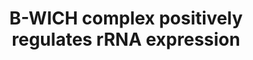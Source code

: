 ---
annotations:
- id: PW:0001334
  parent: regulatory pathway
  type: Pathway Ontology
  value: non-coding RNA pathway
- id: PW:0000100
  parent: regulatory pathway
  type: Pathway Ontology
  value: transcription pathway
authors:
- ReactomeTeam
- Mkutmon
description: The B-WICH complex is a large 3 Mdalton complex containing SMARCA5 (SNF2H),
  BAZ1B (WSTF), ERCC6 (CSB), MYO1C (Nuclear myosin 1c), SF3B1, DEK, MYBBP1A, and DDX21
  (Cavellan et al. 2006, Percipalle et al. 2006, Vintermist et al. 2001, Sarshad et
  al. 2013, Shen et al. 2013, reviewed in Percipalle and Farrants 2006). B-WICH is
  found at active rRNA genes as well as at 5S rRNA and 7SL RNA genes. B-WICH appears
  to remodel chromatin and recruit histone acetyltransferases that modify histones
  to transcriptionally active states.  View original pathway at [http://www.reactome.org/PathwayBrowser/#DIAGRAM=5250924
  Reactome].
last-edited: 2021-01-25
organisms:
- Homo sapiens
redirect_from:
- /index.php/Pathway:WP3819
- /instance/WP3819
revision: null
schema-jsonld:
- '@context': https://schema.org/
  '@id': https://wikipathways.github.io/pathways/WP3819.html
  '@type': Dataset
  creator:
    '@type': Organization
    name: WikiPathways
  description: The B-WICH complex is a large 3 Mdalton complex containing SMARCA5
    (SNF2H), BAZ1B (WSTF), ERCC6 (CSB), MYO1C (Nuclear myosin 1c), SF3B1, DEK, MYBBP1A,
    and DDX21 (Cavellan et al. 2006, Percipalle et al. 2006, Vintermist et al. 2001,
    Sarshad et al. 2013, Shen et al. 2013, reviewed in Percipalle and Farrants 2006).
    B-WICH is found at active rRNA genes as well as at 5S rRNA and 7SL RNA genes.
    B-WICH appears to remodel chromatin and recruit histone acetyltransferases that
    modify histones to transcriptionally active states.  View original pathway at
    [http://www.reactome.org/PathwayBrowser/#DIAGRAM=5250924 Reactome].
  keywords:
  - ACTB(1-375)
  - 'ACTB(1-375) '
  - Ac-CoA
  - 'AcK10-H3F3A '
  - 'Ack10-HIST1H3A '
  - 'Ack10-HIST2H3A '
  - B-WICH:rDNA
  - BAZ1B
  - 'BAZ1B '
  - 'CD3EAP '
  - CoA-SH
  - DDX21
  - 'DDX21 '
  - DEK
  - 'DEK '
  - EP300
  - 'EP300 '
  - 'ERCC6 '
  - ERCC6 dimer
  - GSK3B
  - 'H2AFB1 '
  - 'H2AFJ '
  - 'H2AFV '
  - 'H2AFX '
  - 'H2AFZ '
  - 'H2BFS '
  - 'H3F3A '
  - 'HIST1H2AB '
  - 'HIST1H2AC '
  - 'HIST1H2AD '
  - 'HIST1H2AJ '
  - 'HIST1H2BA '
  - 'HIST1H2BB '
  - 'HIST1H2BC '
  - 'HIST1H2BD '
  - 'HIST1H2BH '
  - 'HIST1H2BJ '
  - 'HIST1H2BK '
  - 'HIST1H2BL '
  - 'HIST1H2BM '
  - 'HIST1H2BN '
  - 'HIST1H2BO '
  - 'HIST1H3A '
  - 'HIST1H4 '
  - 'HIST2H2AA3 '
  - 'HIST2H2AC '
  - 'HIST2H2BE '
  - 'HIST2H3A '
  - 'HIST3H2BB '
  - Holoenzyme
  - KAT2A
  - 'KAT2A '
  - KAT2B
  - 'KAT2B '
  - MYBBP1A
  - 'MYBBP1A '
  - 'MYO1C-3 '
  - MYO1C:ACTB
  - Nucleosome
  - Nucleosome (H3K9ac)
  - 'POLR1A '
  - 'POLR1B '
  - 'POLR1C '
  - 'POLR1D '
  - 'POLR1E '
  - 'POLR2E '
  - 'POLR2F '
  - 'POLR2H '
  - 'POLR2K '
  - 'POLR2L '
  - Pol I
  - Promoter:KAT2B:KAT2A:EP300
  - Promoter:SL1:RNA
  - RNA Polymerase I
  - SF3B1
  - 'SF3B1 '
  - SL1
  - SMARCA5
  - 'SMARCA5 '
  - 'TAF1A '
  - 'TAF1B '
  - 'TAF1C '
  - 'TAF1D '
  - 'TBP '
  - 'TWISTNB '
  - 'ZNRD1 '
  - rDNA Promoter
  - 'rDNA Promoter '
  license: CC0
  name: B-WICH complex positively regulates rRNA expression
seo: CreativeWork
title: B-WICH complex positively regulates rRNA expression
wpid: WP3819
---